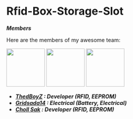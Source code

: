 # Rfid-Box-Storage-Slot

***Members***

Here are the members of my awesome team:

[<img src="https://scontent.fbkk7-2.fna.fbcdn.net/v/t39.30808-6/315988909_1282333705674331_9115844950659140267_n.jpg?_nc_cat=104&ccb=1-7&_nc_sid=174925&_nc_eui2=AeHkPY-fjfJNPpRXqNR8TcQ-bvBelBLJ0fpu8F6UEsnR-qUTTal8xoLpFbEiPcKaZX2s-h0gxcIcRfidXuNWQVA5&_nc_ohc=I1vgYyGUZ6YAX_1CaQi&_nc_ht=scontent.fbkk7-2.fna&oh=00_AfDcEogif43u2nm6Xm9IWgEwRxsok9yVWULVDL2xDQ_8WA&oe=644D8381" height="100" width="100">](https://example.com/john-smith.jpg)  [<img src="https://scontent.fbkk7-3.fna.fbcdn.net/v/t1.15752-9/342550226_954582495572030_3092961904715121000_n.png?_nc_cat=100&ccb=1-7&_nc_sid=ae9488&_nc_eui2=AeEJBvigjh1d-Fu7GksZE4Oe678y_L0OUwLrvzL8vQ5TApmLVoB9AL38w4HWBGLaTC-U9Qh2PqBLILh7OK7FxRru&_nc_ohc=YUDVnOzl0zIAX-VZv9y&_nc_ht=scontent.fbkk7-3.fna&oh=03_AdS5J3CY9A0bJGW3cUrrQtCdqx0c4E3ZTWCzvcOTN04fiQ&oe=646F0B6C" height="100" width="100">](https://example.com/jane-doe.jpg)  [<img src="https://scontent.fbkk7-2.fna.fbcdn.net/v/t39.30808-6/218435537_1197339287396112_5375186524094989009_n.jpg?_nc_cat=104&ccb=1-7&_nc_sid=174925&_nc_eui2=AeFogsYfaYp1LSCIMfEw91Lw01g7scw_3kDTWDuxzD_eQHiCrfuagKW0RsJlJSpKa3HHWQb2Xcn0ziv2fSNlZwAP&_nc_ohc=umT15A6M8bcAX808uC9&_nc_ht=scontent.fbkk7-2.fna&oh=00_AfB9CIT-d6AaQVoCROJ5fs0hQtp5KNqD4VlI4wtv438dGw&oe=644C216B" height="100" width="100">](https://example.com/bob-johnson.jpg)

- ***<a href="https://github.com/ThedBoyZ">ThedBoyZ</a> : Developer (RFID, EEPROM)*** 
- ***<a href="https://github.com/gridsada14">Gridsada14</a> : Electrical (Battery, Electrical)***
- ***<a href="https://github.com/chollsak">Choll Sak</a> : Developer (RFID, EEPROM)***



